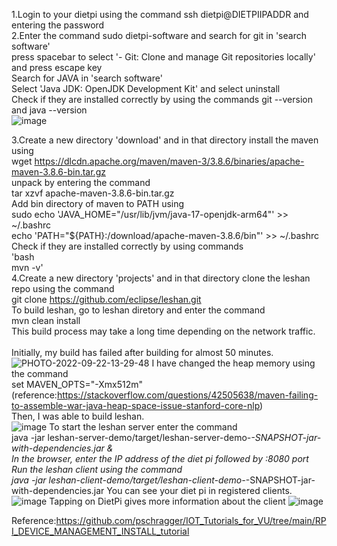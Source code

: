1.Login to your dietpi using the command ssh dietpi@DIETPIIPADDR and entering the password  <br>
2.Enter the command sudo dietpi-software and search for git in 'search software'<br>
  press spacebar to select '- Git: Clone and manage Git repositories locally' and press escape key<br>
  Search for JAVA in 'search software'<br>
  Select 'Java JDK: OpenJDK Development Kit' and select uninstall<br>
  Check if they are installed correctly by using the commands git --version and java --version<br>
![image](https://user-images.githubusercontent.com/112664141/192079673-6235338a-09b4-4da6-beab-b4919b079e4e.png)
  
3.Create a new directory 'download' and in that directory install the maven using <br>
  wget https://dlcdn.apache.org/maven/maven-3/3.8.6/binaries/apache-maven-3.8.6-bin.tar.gz<br>
  unpack by entering the command<br>
  tar xzvf apache-maven-3.8.6-bin.tar.gz<br>
  Add bin directory of maven to PATH using<br>
  sudo echo 'JAVA_HOME="/usr/lib/jvm/java-17-openjdk-arm64"' >> ~/.bashrc<br>
  echo 'PATH="${PATH}:/download/apache-maven-3.8.6/bin"' >>  ~/.bashrc<br>
  Check if they are installed correctly by using commands<br>
  'bash<br>
  mvn -v'<br>
4.Create a new directory 'projects' and in that directory clone the leshan repo using the command<br>
  git clone https://github.com/eclipse/leshan.git<br>
  To build leshan, go to leshan diretory and enter the command<br>
  mvn clean install<br>
  This build process may take a long time depending on the network traffic.<br>
  <br>
  Initially, my build has failed after building for almost 50 minutes. <br>
  ![PHOTO-2022-09-22-13-29-48](https://user-images.githubusercontent.com/112664141/192081434-e9935f07-a412-45d6-a125-d536967cfa28.jpg)
  I have changed the heap memory using the command<br>
  set MAVEN_OPTS="-Xmx512m"  (reference:https://stackoverflow.com/questions/42505638/maven-failing-to-assemble-war-java-heap-space-issue-stanford-core-nlp)<br>
  Then, I was able to build leshan.<br>
  ![image](https://user-images.githubusercontent.com/112664141/192081569-2db7248c-d02b-4060-ba7b-c06f03269d3d.png)
To start the leshan server enter the command<br>
java -jar leshan-server-demo/target/leshan-server-demo-*-SNAPSHOT-jar-with-dependencies.jar &<br>
 In the browser, enter the IP address of the diet pi followed by :8080 port<br>
 Run the leshan client using the command<br>
 java -jar leshan-client-demo/target/leshan-client-demo-*-SNAPSHOT-jar-with-dependencies.jar
 You can see your diet pi in registered clients.
 ![image](https://user-images.githubusercontent.com/112664141/192081734-082d90d2-7656-4f40-8a4f-7d07e8fdfa80.png)
  Tapping on DietPi gives more information about the client
  ![image](https://user-images.githubusercontent.com/112664141/192081857-e067d874-b089-4ff2-9d9b-cfa1744588ab.png)

 


  









Reference:https://github.com/pschragger/IOT_Tutorials_for_VU/tree/main/RPI_DEVICE_MANAGEMENT_INSTALL_tutorial
